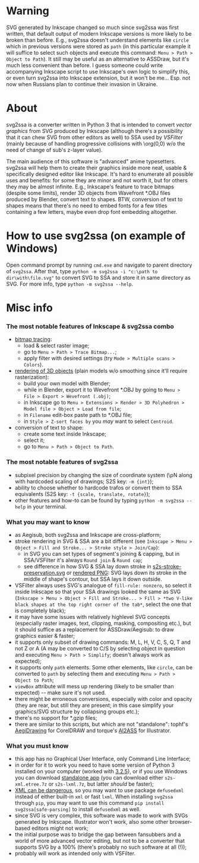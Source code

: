 # Warning

SVG generated by Inkscape changed so much since svg2ssa was first written, that default output of modern Inkscape versions is more likely to be broken than before. E.g., svg2ssa doesn't understand elements like `circle` which in previous versions were stored as `path` (in this particular example it will suffice to select such objects and execute this command: `Menu > Path > Object to Path`). It still may be useful as an alternative to ASSDraw, but it's much less convenient than before. I guess someone could write accompanying Inkscape script to use Inkscape's own logic to simplify this, or even turn svg2ssa into Inkscape extension, but it won't be me... Esp. not now when Russians plan to continue their invasion in Ukraine.

# About
svg2ssa is a converter written in Python 3 that is intended to convert *vector graphics* from SVG produced by Inkscape (although there's a possibility that it can chew SVG from other editors as well) to SSA used by *VSFilter* (mainly because of handling progressive collisions with \\org(0,0) w/o the need of change of sub's z-layer value).

The main audience of this software is "advanced" anime typesetters. svg2ssa will help them to create their graphics inside more neat, usable & specifically designed editor like Inkscape. It's hard to enumerate all possible uses and benefits: for some they are minor and not worth it, but for others they may be almost infinite. E.g., Inkscape's feature to trace bitmaps (despite some limits), render 3D objects from Wavefront \*.OBJ files produced by Blender, convert text to shapes. BTW, conversion of text to shapes means that there's no need to embed fonts for a few titles containing a few letters, maybe even drop font embedding altogether.

# How to use svg2ssa (on example of Windows)
Open command prompt by running `cmd.exe` and navigate to parent directory of `svg2ssa`. After that, type `python -m svg2ssa -i "c:\path to dir\with\file.svg"` to convert SVG to SSA and store it in same directory as SVG. For more info, type `python -m svg2ssa --help`.

# Misc info
### The most notable features of Inkscape & svg2ssa combo
* [bitmap tracing][1]:
    * load & select raster image;
    * go to `Menu > Path > Trace Bitmap...`;
    * apply filter with desired settings (try `Mode > Multiple scans > Colors`).
* [rendering of 3D objects][2] (plain models w/o smoothing since it'll require rasterization):
    * build your own model with Blender;
    * while in Blender, export it to Wevefront \*.OBJ by going to `Menu > File > Export > Wevefront (.obj)`;
    * in Inkscape go to `Menu > Extensions > Render > 3D Polyhedron > Model file > Object > Load from file`;
    * in `Filename` edit-box paste path to \*.OBJ file;
    * in `Style > Z-sort faces by` you *may* want to select `Centroid`.
* conversion of text to shape:
    * create some text inside Inkscape;
    * select it;
    * go to `Menu > Path > Object to Path`.

### The most notable features of svg2ssa
* subpixel precision by changing the size of coordinate system (\\pN along with hardcoded scaling of drawings; S2S key: `-m {int}`);
* ability to choose whether to hardcode trafos or convert them to SSA equivalents (S2S key: `-t {scale, translate, rotate}`);
* other features and how-to can be found by typing `python -m svg2ssa --help` in your terminal.

### What you may want to know
* as Aegisub, both svg2ssa and Inkscape are cross-platform;
* stroke rendering in SVG & SSA are a bit different (see `Inkscape > Menu > Object > Fill and Stroke... > Stroke style > Join/Cap`):
    * in SVG you can set types of segment's joining & capping, but in SSA/VSFilter it's always `Round join` & `Round cap`;
    * see difference in how SVG & SSA lay down stroke in [s2s-stroke-preservation.svg][3] or [rendered PNG][4]: SVG lays down its stroke in the middle of shape's contour, but SSA lays it down outside.
* VSFilter always uses SVG's analogue of `fill-rule: nonzero`, so select it inside Inkscape so that your SSA drawings looked the same as SVG (`Inkscape > Menu > Object > Fill and Stroke... > Fill > *two V-like black shapes at the top right corner of the tab*`, select the one that is completely black);
* it may have some issues with relatively highlevel SVG concepts (especially raster images, text, clipping, masking, compositing etc.), but it should suffice as a replacement for ASSDraw/Aegisub: to draw graphics easier & faster;
* it supports only subset of drawing commands: M, L, H, V, C, S, Q, T and not Z or A (A may be converted to C/S by selecting object in question and executing `Menu > Path > Simplify`; doesn't always work as expected);
* it supports only `path` elements. Some other elements, like `circle`, can be converted to `path` by selecting them and executing `Menu > Path > Object to Path`;
* `viewBox` attribute will mess up rendering (likely to be smaller than expected) -- make sure it's not used.
* there might be erroneous conversions, especially with color and opacity (they are rear, but still they are present; in this case simplify your graphics/SVG structure by collapsing groups etc.);
* there's no support for \*.gzip files;
* there are similar to this scripts, but which are not "standalone": tophf's [AegiDrawing][5] for CorelDRAW and torque's [AI2ASS][6] for Illustrator.

### What you must know
* this app has no Graphical User Interface, only Command Line Interface;
* in order for it to work you need to have some version of Python 3 installed on your computer (worked with [3.2.5][7]), or if you use Windows you can download [standalone app][8] (you can download either `s2s-xml.etree.7z` or `s2s-lxml.7z`, but latter *should* be faster);
* [XML can be dangerous][9], so you may want to use package `defusedxml` instead of either built-in `xml` or fast `lxml`. When installing `svg2ssa` through `pip`, you may want to use this command `pip install svg2ssa[safe-parsing]` to install `defusedxml` as well.
* since SVG is very complex, this software was made to work with SVGs generated by Inkscape. Illustrator won't work, also some other browser-based editors might not work;
* the initial purpose was to bridge the gap between fansubbers and a world of more advanced vector editing, but not to be a converter that supports SVG by a 100% (there's probably no such software at all (!));
* probably will work as intended only with VSFilter.

[1]: https://github.com/8day/svg2ssa/blob/pub/examples/traced-2d/liberty-leading-the-people.jpg.svg.ass.png         "Bitmap tracing"
[2]: https://github.com/8day/svg2ssa/blob/pub/examples/rendered-3d/eva-new-uvs-blender.fbx.blend.obj.svg.ass.png    "Rendering of 3D objects"
[3]: https://github.com/8day/svg2ssa/blob/pub/examples/s2s-stroke-preservation.svg                                  "s2s-stroke-preservation.svg"
[4]: https://github.com/8day/svg2ssa/blob/pub/examples/s2s-stroke-preservation.png                                  "s2s-stroke-preservation.png"
[5]: http://www.fansubs.ru/forum/viewtopic.php?p=523046&sid=1312f5ed191ccf05e7af622a9e053f01#523046                 "tophf's AegiDrawing"
[6]: http://github.com/torque/AI2ASS                                                                                "torque's AI2ASS"
[7]: http://www.python.org/download/releases/3.2.5/                                                                 "Python 3.2.5"
[8]: https://github.com/8day/svg2ssa/releases                                                                       "cx_Freeze'd binaries for Windows"
[9]: https://pypi.org/project/defusedxml/0.7.1/#description
